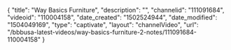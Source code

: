 {
    "title": "Way Basics Furniture",
    "description": "",
    "channelid": "111091684",
    "videoid": "110004158",
    "date_created": "1502524944",
    "date_modified": "1504049169",
    "type": "captivate",
    "layout": "channelVideo",
    "url": "\/bbbusa-latest-videos\/way-basics-furniture-2-notes\/111091684-110004158"
}
